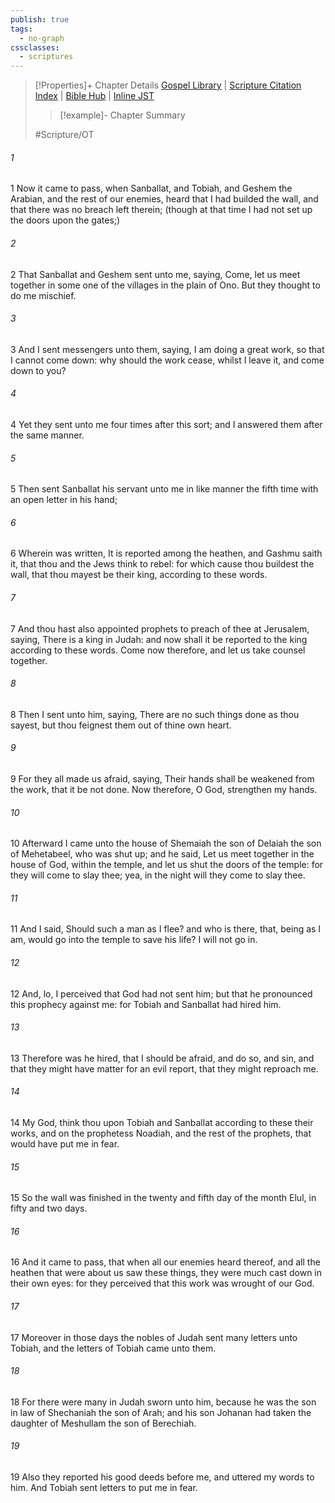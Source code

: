 ```yaml
---
publish: true
tags:
  - no-graph
cssclasses:
  - scriptures
---
```

>[!Properties]+ Chapter Details
>[Gospel Library](https://churchofjesuschrist.org/study/scriptures/ot/neh/6?lang=eng)    |    [Scripture Citation Index](https://scriptures.byu.edu/#07406::c07406)    |    [Bible Hub](https://biblehub.com/nehemiah/6.htm)    |    [Inline JST](https://scripturetoolbox.com/html/ic/Nehemiah/6.html)
>>[!example]- Chapter Summary
>> 
> 
>
>#Scripture/OT
###### 1
1 Now it came to pass, when Sanballat, and Tobiah, and Geshem the Arabian, and the rest of our enemies, heard that I had builded the wall, and that there was no breach left therein; (though at that time I had not set up the doors upon the gates;)
###### 2
2 That Sanballat and Geshem sent unto me, saying, Come, let us meet together in some one of the villages in the plain of Ono. But they thought to do me mischief.
###### 3
3 And I sent messengers unto them, saying, I am doing a great work, so that I cannot come down: why should the work cease, whilst I leave it, and come down to you?
###### 4
4 Yet they sent unto me four times after this sort; and I answered them after the same manner.
###### 5
5 Then sent Sanballat his servant unto me in like manner the fifth time with an open letter in his hand;
###### 6
6 Wherein was written, It is reported among the heathen, and Gashmu saith it, that thou and the Jews think to rebel: for which cause thou buildest the wall, that thou mayest be their king, according to these words.
###### 7
7 And thou hast also appointed prophets to preach of thee at Jerusalem, saying, There is a king in Judah: and now shall it be reported to the king according to these words. Come now therefore, and let us take counsel together.
###### 8
8 Then I sent unto him, saying, There are no such things done as thou sayest, but thou feignest them out of thine own heart.
###### 9
9 For they all made us afraid, saying, Their hands shall be weakened from the work, that it be not done. Now therefore, O God, strengthen my hands.
###### 10
10 Afterward I came unto the house of Shemaiah the son of Delaiah the son of Mehetabeel, who was shut up; and he said, Let us meet together in the house of God, within the temple, and let us shut the doors of the temple: for they will come to slay thee; yea, in the night will they come to slay thee.
###### 11
11 And I said, Should such a man as I flee? and who is there, that, being as I am, would go into the temple to save his life? I will not go in.
###### 12
12 And, lo, I perceived that God had not sent him; but that he pronounced this prophecy against me: for Tobiah and Sanballat had hired him.
###### 13
13 Therefore was he hired, that I should be afraid, and do so, and sin, and that they might have matter for an evil report, that they might reproach me.
###### 14
14 My God, think thou upon Tobiah and Sanballat according to these their works, and on the prophetess Noadiah, and the rest of the prophets, that would have put me in fear.
###### 15
15 So the wall was finished in the twenty and fifth day of the month Elul, in fifty and two days.
###### 16
16 And it came to pass, that when all our enemies heard thereof, and all the heathen that were about us saw these things, they were much cast down in their own eyes: for they perceived that this work was wrought of our God.
###### 17
17 Moreover in those days the nobles of Judah sent many letters unto Tobiah, and the letters of Tobiah came unto them.
###### 18
18 For there were many in Judah sworn unto him, because he was the son in law of Shechaniah the son of Arah; and his son Johanan had taken the daughter of Meshullam the son of Berechiah.
###### 19
19 Also they reported his good deeds before me, and uttered my words to him. And Tobiah sent letters to put me in fear.
